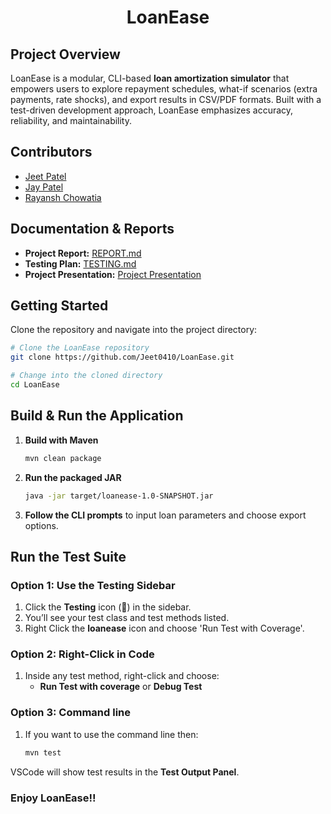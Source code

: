 <div align="center">

# LoanEase

</div>

## Project Overview
LoanEase is a modular, CLI-based **loan amortization simulator** that empowers users to explore repayment schedules, what-if scenarios (extra payments, rate shocks), and export results in CSV/PDF formats. Built with a test-driven development approach, LoanEase emphasizes accuracy, reliability, and maintainability.

## Contributors
- [Jeet Patel](https://github.com/Jeet0410) 
- [Jay Patel](https://github.com/JAY0103) 
- [Rayansh Chowatia](https://github.com/Rayansh-Chowatia)  

## Documentation & Reports
- **Project Report:** [REPORT.md](/report.md)  
- **Testing Plan:** [TESTING.md](/testing.md)  
- **Project Presentation:** [Project Presentation](/Documents/Project-Presentation)  

## Getting Started
Clone the repository and navigate into the project directory:

```bash
# Clone the LoanEase repository
git clone https://github.com/Jeet0410/LoanEase.git
```
```bash
# Change into the cloned directory
cd LoanEase
```

## Build & Run the Application
1. **Build with Maven**
   ```bash
   mvn clean package
   ```
2. **Run the packaged JAR**
   ```bash
   java -jar target/loanease-1.0-SNAPSHOT.jar
   ```
3. **Follow the CLI prompts** to input loan parameters and choose export options.

## Run the Test Suite
### Option 1: Use the Testing Sidebar

1. Click the **Testing** icon (🧪) in the sidebar.
2. You’ll see your test class and test methods listed.
3. Right Click the **loanease** icon and choose 'Run Test with Coverage'.

### Option 2: Right-Click in Code

1. Inside any test method, right-click and choose:
   - **Run Test with coverage** or **Debug Test**

### Option 3: Command line  
1. If you want to use the command line then: 
    ```bash
    mvn test
    ```

   
VSCode will show test results in the **Test Output Panel**.
### Enjoy LoanEase!!